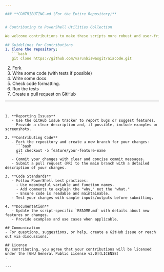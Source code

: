 ```yaml
---

### **CONTRIBUTING.md (For the Entire Repository)**


# Contributing to PowerShell Utilities Collection

We welcome contributions to make these scripts more robust and user-friendly. Whether you fix bugs, add features, or improve documentation, your efforts are appreciated!

## Guidelines for Contributions
1. Clone the repository:
   ```bash
   git clone https://github.com/varunbiswasgit/aiacode.git
   ```
2. Fork
3. Write some code (with tests if possible)
4. Write some docs
5. Check code formatting.
6. Run the tests
7. Create a pull request on GitHub
---
```


1. **Reporting Issues**
   - Use the GitHub issue tracker to report bugs or suggest features.
   - Provide a clear description and, if possible, include examples or screenshots.

2. **Contributing Code**
   - Fork the repository and create a new branch for your changes:
     ```bash
     git checkout -b feature/your-feature-name
     ```
   - Commit your changes with clear and concise commit messages.
   - Submit a pull request (PR) to the main branch with a detailed description of your changes.

3. **Code Standards**
   - Follow PowerShell best practices:
     - Use meaningful variable and function names.
     - Add comments to explain the "why," not the "what."
     - Ensure code is readable and maintainable.
   - Test your changes with sample inputs/outputs before submitting.

4. **Documentation**
   - Update the script-specific `README.md` with details about new features or changes.
   - Provide examples and use cases when applicable.

## Communication
- For questions, suggestions, or help, create a GitHub issue or reach out via discussions.

## License
By contributing, you agree that your contributions will be licensed under the [GNU General Public License v3.0](LICENSE)
.

---
